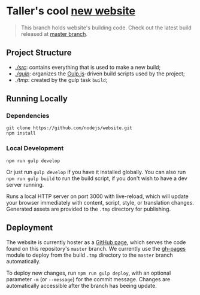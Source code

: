 # Taller's cool [new website](http://tallerwebsolutions.github.io/)

> This branch holds website's building code. Check out the latest build released at [master branch](https://github.com/TallerWebSolutions/tallerwebsolutions.github.io/tree/master).

## Project Structure

- *[./src](./src)*: contains everything that is used to make a new build;
- *[./gulp](./gulp)*: organizes the [Gulp.js](http://gulpjs.com/)-driven build scripts used by the project;
- *./tmp*: created by the gulp task `build`;

## Running Locally

### Dependencies
```
git clone https://github.com/nodejs/website.git
npm install
```

### Local Development
```
npm run gulp develop
```

Or just run `gulp develop` if you have it installed globally. You can also run `npm run gulp build` to run the build script, if you don't wish to have a dev server running.

Runs a local HTTP server on port 3000 with live-reload, which will update
your browser immediately with content, script, style, or translation changes. Generated assets
are provided to the `.tmp` directory for publishing.

## Deployment

The website is currently hoster as a [GitHub page](https://pages.github.com/), which serves the code found on this repository's `master` branch. We currently use the [gh-pages](https://github.com/tschaub/gh-pages) module to deploy from the build `.tmp` directory to the `master` branch automatically.

To deploy new changes, run `npm run gulp deploy`, with an optional parameter `-m` (or `--message`) for the commit message. Changes are automatically accessible after the branch has beeing update.
